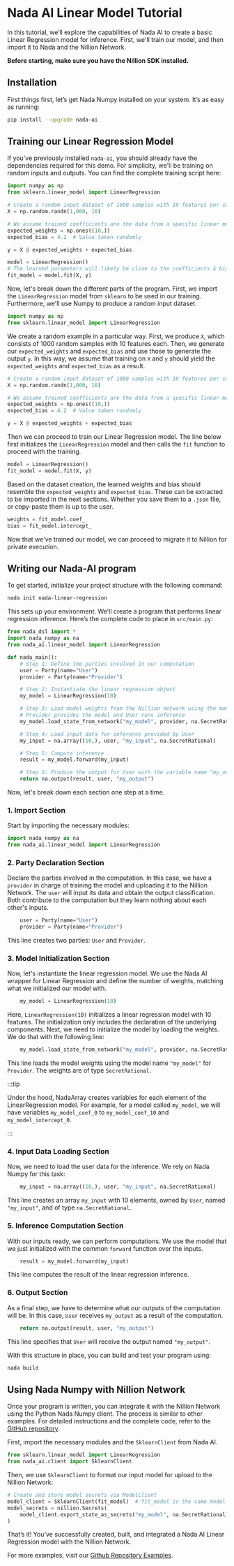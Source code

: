 # Nada AI Linear Model Tutorial

In this tutorial, we’ll explore the capabilities of Nada AI to create a basic Linear Regression model for inference. First, we'll train our model, and then import it to Nada and the Nillion Network.

**Before starting, make sure you have the Nillion SDK installed.**

## Installation

First things first, let’s get Nada Numpy installed on your system. It’s as easy as running:
```bash
pip install --upgrade nada-ai
```

## Training our Linear Regression Model

If you've previously installed `nada-ai`, you should already have the dependencies required for this demo. For simplicity, we'll be training on random inputs and outputs. You can find the complete training script here:

```python
import numpy as np
from sklearn.linear_model import LinearRegression

# Create a random input dataset of 1000 samples with 10 features per sample
X = np.random.randn(1,000, 10)

# We assume trained coefficients are the data from a specific linear model
expected_weights = np.ones((10,))
expected_bias = 4.2  # Value taken randomly

y = X @ expected_weights + expected_bias

model = LinearRegression()
# The learned parameters will likely be close to the coefficients & bias we used to generate the data
fit_model = model.fit(X, y)
```

Now, let's break down the different parts of the program. First, we import the `LinearRegression` model from `sklearn` to be used in our training. Furthermore, we'll use Numpy to produce a random input dataset.

```python
import numpy as np
from sklearn.linear_model import LinearRegression
```

We create a random example in a particular way. First, we produce `X`, which consists of 1000 random samples with 10 features each. Then, we generate our `expected_weights` and `expected_bias` and use those to generate the output `y`. In this way, we assume that training on `X` and `y` should yield the `expected_weights` and `expected_bias` as a result.

```python
# Create a random input dataset of 1000 samples with 10 features per sample
X = np.random.randn(1,000, 10)

# We assume trained coefficients are the data from a specific linear model
expected_weights = np.ones((10,))
expected_bias = 4.2  # Value taken randomly

y = X @ expected_weights + expected_bias
```

Then we can proceed to train our Linear Regression model. The line below first initializes the `LinearRegression` model and then calls the `fit` function to proceed with the training.

```python
model = LinearRegression()
fit_model = model.fit(X, y)
```

Based on the dataset creation, the learned weights and bias should resemble the `expected_weights` and `expected_bias`. These can be extracted to be imported in the next sections. Whether you save them to a `.json` file, or copy-paste them is up to the user.

```python
weights = fit_model.coef_
bias = fit_model.intercept_
```

Now that we've trained our model, we can proceed to migrate it to Nillion for private execution.

## Writing our Nada-AI program

To get started, initialize your project structure with the following command:
```bash
nada init nada-linear-regression
```

This sets up your environment. We'll create a program that performs linear regression inference. Here’s the complete code to place in `src/main.py`:

```python
from nada_dsl import *
import nada_numpy as na
from nada_ai.linear_model import LinearRegression

def nada_main():
    # Step 1: Define the parties involved in our computation
    user = Party(name="User")
    provider = Party(name="Provider")

    # Step 2: Instantiate the linear regression object
    my_model = LinearRegression(10)

    # Step 3: Load model weights from the Nillion network using the model name as ID
    # Provider provides the model and User runs inference
    my_model.load_state_from_network("my_model", provider, na.SecretRational)

    # Step 4: Load input data for inference provided by User
    my_input = na.array((10,), user, "my_input", na.SecretRational)

    # Step 5: Compute inference
    result = my_model.forward(my_input)

    # Step 6: Produce the output for User with the variable name "my_output"
    return na.output(result, user, "my_output")
```

Now, let's break down each section one step at a time.

### 1. Import Section

Start by importing the necessary modules:
```python
import nada_numpy as na
from nada_ai.linear_model import LinearRegression
```

### 2. Party Declaration Section

Declare the parties involved in the computation. In this case, we have a `provider` in charge of training the model and uploading it to the Nillion Network. The `user` will input its data and obtain the output classification. Both contribute to the computation but they learn nothing about each other's inputs.
```python
    user = Party(name="User")
    provider = Party(name="Provider")
```
This line creates two parties: `User` and `Provider`. 

### 3. Model Initialization Section

Now, let's instantiate the linear regression model. We use the Nada AI wrapper for Linear Regression and define the number of weights, matching what we initialized our model with.

```python
    my_model = LinearRegression(10)
```
Here, `LinearRegression(10)` initializes a linear regression model with 10 features. The initialization only includes the declaration of the underlying components. Next, we need to initialize the model by loading the weights. We do that with the following line:

```python
    my_model.load_state_from_network("my_model", provider, na.SecretRational)
```
This line loads the model weights using the model name `"my_model"` for `Provider`. The weights are of type `SecretRational`. 

:::tip

Under the hood, NadaArray creates variables for each element of the LinearRegression model. For example, for a model called `my_model`, we will have variables `my_model_coef_0` to `my_model_coef_10` and `my_model_intercept_0`.

:::

### 4. Input Data Loading Section

Now, we need to load the user data for the inference. We rely on Nada Numpy for this task:
```python
    my_input = na.array((10,), user, "my_input", na.SecretRational)
```
This line creates an array `my_input` with 10 elements, owned by `User`, named `"my_input"`, and of type `na.SecretRational`.

### 5. Inference Computation Section

With our inputs ready, we can perform computations. We use the model that we just initialized with the common `forward` function over the inputs.
```python
    result = my_model.forward(my_input)
```
This line computes the result of the linear regression inference.

### 6. Output Section

As a final step, we have to determine what our outputs of the computation will be. In this case, `User` receives `my_output` as a result of the computation.
```python
    return na.output(result, user, "my_output")
```
This line specifies that `User` will receive the output named `"my_output"`.

With this structure in place, you can build and test your program using:
```bash
nada build
```

## Using Nada Numpy with Nillion Network

Once your program is written, you can integrate it with the Nillion Network using the Python Nada Numpy client. The process is similar to other examples. For detailed instructions and the complete code, refer to the [GitHub repository](https://github.com/NillionNetwork/nada-ai/blob/main/examples/linear_regression/network/compute.py).

First, import the necessary modules and the `SklearnClient` from Nada AI.
```python
from sklearn.linear_model import LinearRegression
from nada_ai.client import SklearnClient
```

Then, we use `SklearnClient` to format our input model for upload to the Nillion Network:
```python
# Create and store model secrets via ModelClient
model_client = SklearnClient(fit_model)  # fit_model is the same model used for training
model_secrets = nillion.Secrets(
    model_client.export_state_as_secrets("my_model", na.SecretRational)
)
```

That’s it! You’ve successfully created, built, and integrated a Nada AI Linear Regression model with the Nillion Network.

For more examples, visit our [Github Repository Examples](https://github.com/NillionNetwork/nada-ai/tree/main/examples).
